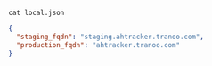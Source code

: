`cat local.json`

```json
{
  "staging_fqdn": "staging.ahtracker.tranoo.com",
  "production_fqdn": "ahtracker.tranoo.com"
}
```
